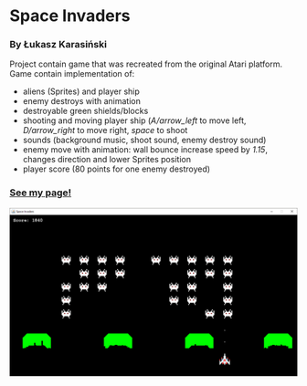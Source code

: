# Space Invaders 
### By Łukasz Karasiński

Project contain game that was recreated from the original Atari platform.
Game contain implementation of:
- aliens (Sprites) and player ship
- enemy destroys with animation
- destroyable green shields/blocks
- shooting and moving player ship (*A/arrow_left* to move left, *D/arrow_right* to move right, *space* to shoot   
- sounds (background music, shoot sound, enemy destroy sound)
- enemy move with animation: wall bounce increase speed by *1.15*, changes direction and lower Sprites position
- player score (80 points for one enemy destroyed)

    
  
### [See my page!](https://nissmel.github.io/)

![photo](https://github.com/Nissmel/Space-Invaders-/blob/master/Space%20Invaders/SI.png)
